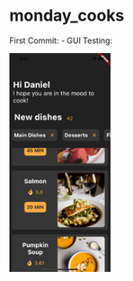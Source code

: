 # monday_cooks

First Commit:
    - GUI Testing:

<img align="center" src="https://github.com/TIRILI88/dart_mondayCooks/blob/main/images/Simulator_%20Screen_Shot.png" alt="ScreenShot V0.1 text" width="180" height="390">


